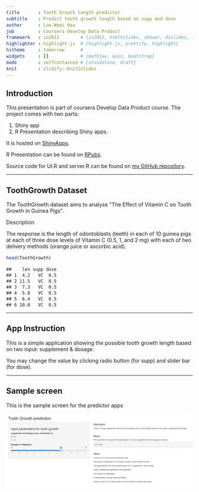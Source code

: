 ```yaml
---
title       : Tooth Growth length predictor
subtitle    : Predict tooth growth length based on supp and dose
author      : Low Woei Hau
job         : Coursera Develop Data Product
framework   : io2012        # {io2012, html5slides, shower, dzslides, ...}
highlighter : highlight.js  # {highlight.js, prettify, highlight}
hitheme     : tomorrow      # 
widgets     : []            # {mathjax, quiz, bootstrap}
mode        : selfcontained # {standalone, draft}
knit        : slidify::knit2slides
---
```

## Introduction

This presentation is part of coursera Develop Data Product course. The project comes with two parts:

1. Shiny app
2. R Presentation describing Shiny apps.

It is hosted on [ShinyApps](http://www.google.com).

R Presentation can be found on [RPubs](http://www.google.com).

Source code for UI.R and server.R can be found on [my GitHub repository](http://www.google.com).

---

## ToothGrowth Dataset

The ToothGrowth dataset aims to analyse "The Effect of Vitamin C on Tooth Growth in Guinea Pigs".

Description

The response is the length of odontoblasts (teeth) in each of 10 guinea pigs at each of three dose levels of Vitamin C (0.5, 1, and 2 mg) with each of two delivery methods (orange juice or ascorbic acid).


```r
head(ToothGrowth)
```

```
##    len supp dose
## 1  4.2   VC  0.5
## 2 11.5   VC  0.5
## 3  7.3   VC  0.5
## 4  5.8   VC  0.5
## 5  6.4   VC  0.5
## 6 10.0   VC  0.5
```

---

## App Instruction
This is a simple application showing the possible tooth growth length based on two input: supplement & dosage.

You may change the value by clicking radio button (for supp) and slider bar (for dose).

---

## Sample screen
This is the sample screen for the predictor apps

![](AppsScreenshot.png)

